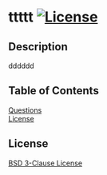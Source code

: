 # ttttt   [![License](https://img.shields.io/badge/License-BSD_3--Clause-blue.svg)](https://opensource.org/licenses/BSD-3-Clause)  

## Description   
  dddddd   

## Table of Contents   
[Questions](#questions)  
[License](#license)  
  
## License  
[BSD 3-Clause License](https://opensource.org/licenses/BSD-3-Clause)  

